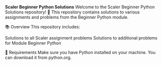 **Scaler Beginner Python Solutions**
Welcome to the Scaler Beginner Python Solutions repository! 🎉 This repository contains solutions to various assignments and problems from the Beginner Python module.

📚 Overview
This repository includes:

Solutions to all Scaler assignment problems
Solutions to additional problems for Module Beginner Python

🔧 Requirements
Make sure you have Python installed on your machine. You can download it from python.org.


